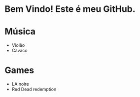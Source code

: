 # Bem Vindo! Este é meu GitHub.

# Música
* Violão
* Cavaco 

# Games 
* LA noire
* Red Dead redemption 
